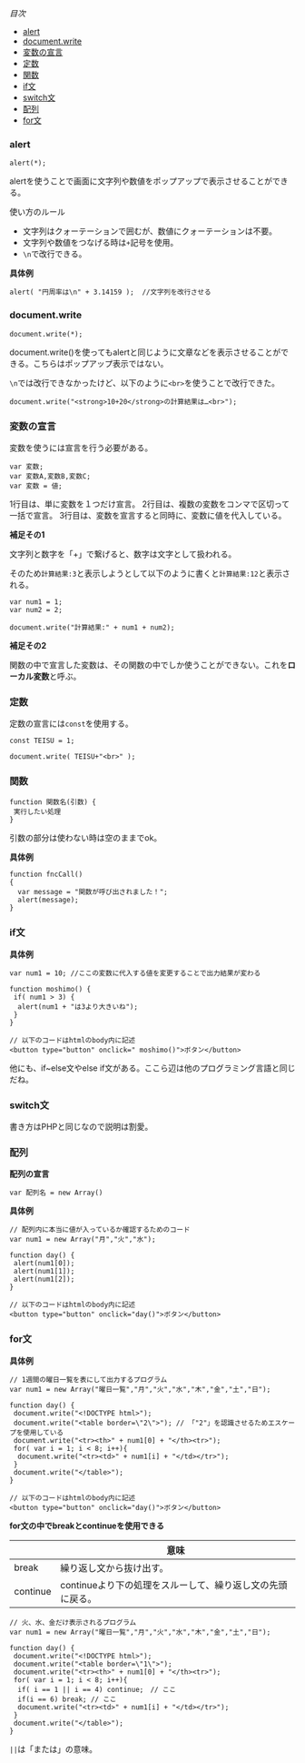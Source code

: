 *目次*
* [alert](#alert)
* [document.write](#document.write)
* [変数の宣言](#変数の宣言)
* [定数](#定数)
* [関数](#関数)
* [if文](#if文)
* [switch文](#switch文)
* [配列](#配列)
* [for文](#for文)

### alert

```
alert(*);
```

alertを使うことで画面に文字列や数値をポップアップで表示させることができる。

使い方のルール
* 文字列はクォーテーションで囲むが、数値にクォーテーションは不要。
* 文字列や数値をつなげる時は`+`記号を使用。
* `\n`で改行できる。

**具体例**

```
alert( "円周率は\n" + 3.14159 );  //文字列を改行させる
```

### document.write

```
document.write(*);
```
document.write()を使ってもalertと同じように文章などを表示させることができる。こちらはポップアップ表示ではない。

`\n`では改行できなかったけど、以下のように`<br>`を使うことで改行できた。

```
document.write("<strong>10+20</strong>の計算結果は…<br>");
```

### 変数の宣言

変数を使うには宣言を行う必要がある。

```
var 変数;
var 変数A,変数B,変数C;
var 変数 = 値;
```

1行目は、単に変数を１つだけ宣言。
2行目は、複数の変数をコンマで区切って一括で宣言。
3行目は、変数を宣言すると同時に、変数に値を代入している。

**補足その1**

文字列と数字を「+」で繋げると、数字は文字として扱われる。

そのため`計算結果:3`と表示しようとして以下のように書くと`計算結果:12`と表示される。
```
var num1 = 1;
var num2 = 2;

document.write("計算結果:" + num1 + num2);
```

**補足その2**

関数の中で宣言した変数は、その関数の中でしか使うことができない。これを**ローカル変数**と呼ぶ。

### 定数

定数の宣言には`const`を使用する。

```
const TEISU = 1;

document.write( TEISU+"<br>" ); 
```

### 関数

```
function 関数名(引数) {
 実行したい処理
}
```

引数の部分は使わない時は空のままでok。

**具体例**

```
function fncCall()
{
  var message = "関数が呼び出されました！";
  alert(message);
}
```

### if文

**具体例**

```
var num1 = 10; //ここの変数に代入する値を変更することで出力結果が変わる

function moshimo() {
 if( num1 > 3) {
  alert(num1 + "は3より大きいね");
 }
}

// 以下のコードはhtmlのbody内に記述
<button type="button" onclick=" moshimo()">ボタン</button>
```

他にも、if~else文やelse if文がある。ここら辺は他のプログラミング言語と同じだね。

### switch文

書き方はPHPと同じなので説明は割愛。

### 配列

**配列の宣言**

```
var 配列名 = new Array()
```

**具体例**

```
// 配列内に本当に値が入っているか確認するためのコード
var num1 = new Array("月","火","水");

function day() {
 alert(num1[0]);
 alert(num1[1]);
 alert(num1[2]);
}

// 以下のコードはhtmlのbody内に記述
<button type="button" onclick="day()">ボタン</button>
```

### for文

**具体例**

```
// 1週間の曜日一覧を表にして出力するプログラム
var num1 = new Array("曜日一覧","月","火","水","木","金","土","日");

function day() {
 document.write("<!DOCTYPE html>");
 document.write("<table border=\"2\">"); // 「"2"」を認識させるためエスケープを使用している
 document.write("<tr><th>" + num1[0] + "</th><tr>");
 for( var i = 1; i < 8; i++){
  document.write("<tr><td>" + num1[i] + "</td></tr>");
 }
 document.write("</table>");
}

// 以下のコードはhtmlのbody内に記述
<button type="button" onclick="day()">ボタン</button>
```

**for文の中でbreakとcontinueを使用できる**

||意味|
|-|-|
|break|繰り返し文から抜け出す。|
|continue|continueより下の処理をスルーして、繰り返し文の先頭に戻る。|

```
// 火、水、金だけ表示されるプログラム
var num1 = new Array("曜日一覧","月","火","水","木","金","土","日");

function day() {
 document.write("<!DOCTYPE html>");
 document.write("<table border=\"1\">");
 document.write("<tr><th>" + num1[0] + "</th><tr>");
 for( var i = 1; i < 8; i++){
  if( i == 1 || i == 4) continue;　// ここ
  if(i == 6) break; // ここ
  document.write("<tr><td>" + num1[i] + "</td></tr>");
 }
 document.write("</table>");
}
```

`||`は「または」の意味。
